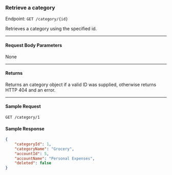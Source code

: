 ### Retrieve a category
Endpoint: `GET /category/{id}`

Retrieves a category using the specified id.
___

#### Request Body Parameters
None
___
#### Returns
Returns an category object if a valid ID was supplied, otherwise returns HTTP 404 and an error.

___

#### Sample Request
`GET /category/1`
<br/>

#### Sample Response
```json
{
    "categoryId": 1,
    "categoryName": "Grocery",
    "accountId": 5,
    "accountName": "Personal Expenses",
    "deleted": false
}
```